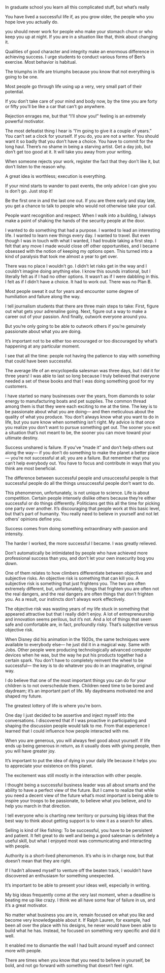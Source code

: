 In graduate school you learn all this complicated stuff, but what’s really

You have lived a successful life if, as you grow older, the people who you hope love you actually do.

you should never work for people who make your stomach churn or who keep you up at night. If you are in a situation like that, think about changing it.

Qualities of good character and integrity make an enormous difference in achieving success. I urge students to conduct various forms of Ben’s exercise. Most behavior is habitual.

The triumphs in life are triumphs because you know that not everything is going to be one.

Most people go through life using up a very, very small part of their potential.

If you don’t take care of your mind and body now, by the time you are forty or fifty you’ll be like a car that can’t go anywhere.

Rejection enrages me, but that “I’ll show you!” feeling is an extremely powerful motivator.

The most defeatist thing I hear is “I’m going to give it a couple of years.” You can’t set a clock for yourself. If you do, you are not a writer. You should want it so badly that you don’t have a choice. You have to commit for the long haul. There’s no shame in being a starving artist. Get a day job, but don’t get too good at it. It will take you away from your writing.

When someone rejects your work, register the fact that they don’t like it, but don’t listen to the reason why.

A great idea is worthless; execution is everything.

If your mind starts to wander to past events, the only advice I can give you is don’t go. Just stop it!

Be the first one in and the last one out. If you are there early and stay late, you get a chance to talk to people who would not otherwise take your call.

People want recognition and respect. When I walk into a building, I always make a point of shaking the hands of the security people at the door.

I wanted to do something that had a purpose. I wanted to lead an interesting life. I wanted to learn new things every day. I wanted to travel. But even though I was in touch with what I wanted, I had trouble taking a first step. I felt that any move I made would close off other opportunities, and I became obsessed with the notion of keeping my options open. This turned into a kind of paralysis that took me almost a year to get over.

There was no place I wouldn’t go. I didn’t let risks get in the way and I couldn’t imagine doing anything else. I know this sounds irrational, but I literally felt as if I had no other options. It wasn’t as if I were dabbling in this. I felt as if I didn’t have a choice. It had to work out. There was no Plan B.

Most people sweat it out for years and encounter some degree of humiliation and failure along the way.


I tell journalism students that there are three main steps to take: First, figure out what gets your adrenaline going. Next, figure out a way to make a career out of your passion. And finally, outwork everyone around you.

But you’re only going to be able to outwork others if you’re genuinely passionate about what you are doing.

It’s important not to be either too encouraged or too discouraged by what’s happening at any particular moment.

I see that all the time: people not having the patience to stay with something that could have been successful.

The average life of an encyclopedia salesman was three days, but I did it for three years! I was able to last so long because I truly believed that everyone needed a set of these books and that I was doing something good for my customers.

I have started so many businesses over the years, from diamonds to solar energy to manufacturing boats and pet supplies. The common thread among them is that they were each exciting to me at the time. The key is to be passionate about what you are doing— and then meticulous about the quality of what you produce. You don’t always know what you want to do in life, but you sure know when something isn’t right. My advice is that once you realize you don’t want to pursue something get out. The sooner you exit a situation that’s not meant to be, the sooner you can move toward your ultimate destiny.

Success unshared is failure. If you’ve “made it” and don’t help others out along the way— if you don’t do something to make the planet a better place— you’re not successful at all; you are a failure. But remember that you can’t help everybody out. You have to focus and contribute in ways that you think are most beneficial.

The difference between successful people and unsuccessful people is that successful people do all the things unsuccessful people don’t want to do.

This phenomenon, unfortunately, is not unique to science. Life is about competition. Certain people intensely dislike others because they’re either successful or do things differently. Politicians get this all the time for picking one party over another. It’s discouraging that people work at this basic level, but that’s part of humanity. You really need to believe in yourself and not let others’ opinions define you.

Success comes from doing something extraordinary with passion and intensity.

The harder I worked, the more successful I became. I was greatly relieved.

Don’t automatically be intimidated by people who have achieved more professional success than you, and don’t let your own insecurity bog you down.

One of them relates to how climbers differentiate between objective and subjective risks. An objective risk is something that can kill you. A subjective risk is something that just frightens you. The two are often extremely different, but, unfortunately, things that frighten you are often not the real dangers, and the real dangers are often things that don’t frighten you. As a result, our instincts don’t always work effectively.

The objective risk was wasting years of my life stuck in something that appeared attractive but that I really didn’t enjoy. A lot of entrepreneurship and innovation seems perilous, but it’s not. And a lot of things that seem safe and comfortable are, in fact, profoundly risky. That’s subjective versus objective risk.

When Disney did his animation in the 1920s, the same techniques were available to everybody else— he just did it in a magical way. Same with Jobs. Other people were producing technologically advanced computer devices when he was, but the way he put his products together had a certain spark. You don’t have to completely reinvent the wheel to be successful— the key is to do whatever you do in an imaginative, original way.

I do believe that one of the most important things you can do for your children is to not overschedule them. Children need time to be bored and daydream; it’s an important part of life. My daydreams motivated me and shaped my future.

The greatest lottery of life is where you’re born.

One day I just decided to be assertive and inject myself into the conversations. I discovered that if I was proactive in participating and shaping the discussion people would talk to me. From that experience I learned that I could influence how people interacted with me.

When you are generous, you will always feel good about yourself. If life ends up being generous in return, as it usually does with giving people, then you will have greater joy.

It’s important to put the idea of dying in your daily life because it helps you to appreciate your existence on this planet.

The excitement was still mostly in the interaction with other people.

I thought being a successful business leader was all about smarts and the ability to have a perfect view of the future. But I came to realize that while you need a decent view of the future what’s most important is being able to inspire your troops to be passionate, to believe what you believe, and to help you march in that direction.

I tell everyone who is charting new territory or pursuing big ideas that the best way to think about getting support is to view it as a search for allies.

Selling is kind of like fishing: To be successful, you have to be persistent and patient. It felt great to do well and being a good salesman is definitely a useful skill, but what I enjoyed most was communicating and interacting with people.

Authority is a short-lived phenomenon. It’s who is in charge now, but that doesn’t mean that they are right.

If I hadn’t allowed myself to venture off the beaten track, I wouldn’t have discovered an enthusiasm for something unexpected.

It’s important to be able to present your ideas well, especially in writing.

My big ideas frequently come at the very last moment, when a deadline is beating me up like crazy. I think we all have some fear of failure in us, and it’s a great motivator.

No matter what business you are in, remain focused on what you like and become very knowledgeable about it. If Ralph Lauren, for example, had been all over the place with his designs, he never would have been able to build what he has. Instead, he focused on something very specific and did it well.

It enabled me to dismantle the wall I had built around myself and connect more with people.

There are times when you know that you need to believe in yourself, be bold, and not go forward with something that doesn’t feel right.

